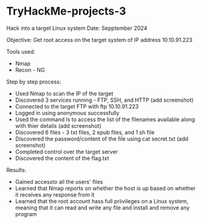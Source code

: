 # TryHackMe-projects-3
Hack into a target Linux system
Date: Sepptember 2024

Objective: Get root access on the target system of IP address 10.10.91.223

Tools used: 
- Nmap
- Recon - NG

Step by step process: 
- Used Nmap to scan the IP of the target
- Discovered 3 services running - FTP, SSH, and HTTP (add screenshot)
- Connected to the target FTP with ftp 10.10.91.223
- Logged in using anonymous successfully
- Used the command ls to access the list of the filenames available along with thier details (add screenshot)
- Discovered 6 files - 3 txt files, 2 epub files, and 1 sh file
- Discovered the password/content of the file using cat secret.txt (add screenshot)
- Completed control over the target server
- Discovered the content of the flag.txt

Results:
- Gained accessto all the users' files
- Learned that Nmap reports on whether the host is up based on whether it receives any response from it
- Learned that the root account hass full priivileges on a Linux system, meaning that it can read and write any file and install and remove any program
  


